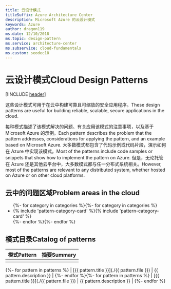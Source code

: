 ```yaml
---
title: 云设计模式
titleSuffix: Azure Architecture Center
description: Microsoft Azure 的云设计模式
keywords: Azure
author: dragon119
ms.date: 12/10/2018
ms.topic: design-pattern
ms.service: architecture-center
ms.subservice: cloud-fundamentals
ms.custom: seodec18
---
```


# <a name="cloud-design-patterns"></a><span data-ttu-id="431af-104">云设计模式</span><span class="sxs-lookup"><span data-stu-id="431af-104">Cloud Design Patterns</span></span>

[!INCLUDE [header](../../_includes/header.md)]

<span data-ttu-id="431af-105">这些设计模式可用于在云中构建可靠且可缩放的安全应用程序。</span><span class="sxs-lookup"><span data-stu-id="431af-105">These design patterns are useful for building reliable, scalable, secure applications in the cloud.</span></span>

<span data-ttu-id="431af-106">每种模式描述了该模式解决的问题、有关应用该模式的注意事项，以及基于 Microsoft Azure 的示例。</span><span class="sxs-lookup"><span data-stu-id="431af-106">Each pattern describes the problem that the pattern addresses, considerations for applying the pattern, and an example based on Microsoft Azure.</span></span> <span data-ttu-id="431af-107">大多数模式都包含了代码示例或代码片段，演示如何在 Azure 中实现该模式。</span><span class="sxs-lookup"><span data-stu-id="431af-107">Most of the patterns include code samples or snippets that show how to implement the pattern on Azure.</span></span> <span data-ttu-id="431af-108">但是，无论托管在 Azure 还是其他云平台中，大多数模式都与任一分布式系统相关。</span><span class="sxs-lookup"><span data-stu-id="431af-108">However, most of the patterns are relevant to any distributed system, whether hosted on Azure or on other cloud platforms.</span></span>

## <a name="problem-areas-in-the-cloud"></a><span data-ttu-id="431af-109">云中的问题区域</span><span class="sxs-lookup"><span data-stu-id="431af-109">Problem areas in the cloud</span></span>

<!-- markdownlint-disable MD033 -->

<ul id="categories" class="panel">
<span data-ttu-id="431af-110">{%- for category in categories %}</span><span class="sxs-lookup"><span data-stu-id="431af-110">{%- for category in categories %}</span></span>
    <li>
    <span data-ttu-id="431af-111">{% include 'pattern-category-card' %}</span><span class="sxs-lookup"><span data-stu-id="431af-111">{% include 'pattern-category-card' %}</span></span>
    </li>
<span data-ttu-id="431af-112">{%- endfor %}</span><span class="sxs-lookup"><span data-stu-id="431af-112">{%- endfor %}</span></span>
</ul>

<!-- markdownlint-enable MD033 -->

## <a name="catalog-of-patterns"></a><span data-ttu-id="431af-113">模式目录</span><span class="sxs-lookup"><span data-stu-id="431af-113">Catalog of patterns</span></span>

| <span data-ttu-id="431af-114">模式</span><span class="sxs-lookup"><span data-stu-id="431af-114">Pattern</span></span> | <span data-ttu-id="431af-115">摘要</span><span class="sxs-lookup"><span data-stu-id="431af-115">Summary</span></span> |
|---------|---------|
|         |         |

<span data-ttu-id="431af-116">{%- for pattern in patterns %} | [{{ pattern.title }}](./{{ pattern.file }}) | {{ pattern.description }} | {%- endfor %}</span><span class="sxs-lookup"><span data-stu-id="431af-116">{%- for pattern in patterns %} | [{{ pattern.title }}](./{{ pattern.file }}) | {{ pattern.description }} | {%- endfor %}</span></span>

